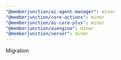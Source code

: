 ```yaml
---
"@memberjunction/ai-agent-manager": minor
"@memberjunction/core-actions": minor
"@memberjunction/ai-core-plus": minor
"@memberjunction/aiengine": minor
"@memberjunction/server": minor
---
```


Migration
